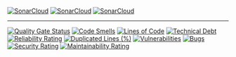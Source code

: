 [![SonarCloud](https://sonarcloud.io/images/project_badges/sonarcloud-white.svg)](https://sonarcloud.io/summary/new_code?id=MaikelHendrikx1_bugreport)
[![SonarCloud](https://sonarcloud.io/images/project_badges/sonarcloud-black.svg)](https://sonarcloud.io/summary/new_code?id=MaikelHendrikx1_bugreport)
[![SonarCloud](https://sonarcloud.io/images/project_badges/sonarcloud-orange.svg)](https://sonarcloud.io/summary/new_code?id=MaikelHendrikx1_bugreport)
<hr>

[![Quality Gate Status](https://sonarcloud.io/api/project_badges/measure?project=MaikelHendrikx1_bugreport&metric=alert_status)](https://sonarcloud.io/summary/new_code?id=MaikelHendrikx1_bugreport)
[![Code Smells](https://sonarcloud.io/api/project_badges/measure?project=MaikelHendrikx1_bugreport&metric=code_smells)](https://sonarcloud.io/summary/new_code?id=MaikelHendrikx1_bugreport)
[![Lines of Code](https://sonarcloud.io/api/project_badges/measure?project=MaikelHendrikx1_bugreport&metric=ncloc)](https://sonarcloud.io/summary/new_code?id=MaikelHendrikx1_bugreport)
[![Technical Debt](https://sonarcloud.io/api/project_badges/measure?project=MaikelHendrikx1_bugreport&metric=sqale_index)](https://sonarcloud.io/summary/new_code?id=MaikelHendrikx1_bugreport)
[![Reliability Rating](https://sonarcloud.io/api/project_badges/measure?project=MaikelHendrikx1_bugreport&metric=reliability_rating)](https://sonarcloud.io/summary/new_code?id=MaikelHendrikx1_bugreport)
[![Duplicated Lines (%)](https://sonarcloud.io/api/project_badges/measure?project=MaikelHendrikx1_bugreport&metric=duplicated_lines_density)](https://sonarcloud.io/summary/new_code?id=MaikelHendrikx1_bugreport)
[![Vulnerabilities](https://sonarcloud.io/api/project_badges/measure?project=MaikelHendrikx1_bugreport&metric=vulnerabilities)](https://sonarcloud.io/summary/new_code?id=MaikelHendrikx1_bugreport)
[![Bugs](https://sonarcloud.io/api/project_badges/measure?project=MaikelHendrikx1_bugreport&metric=bugs)](https://sonarcloud.io/summary/new_code?id=MaikelHendrikx1_bugreport)
[![Security Rating](https://sonarcloud.io/api/project_badges/measure?project=MaikelHendrikx1_bugreport&metric=security_rating)](https://sonarcloud.io/summary/new_code?id=MaikelHendrikx1_bugreport)
[![Maintainability Rating](https://sonarcloud.io/api/project_badges/measure?project=MaikelHendrikx1_bugreport&metric=sqale_rating)](https://sonarcloud.io/summary/new_code?id=MaikelHendrikx1_bugreport)
